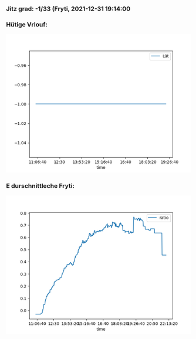 ### Jitz grad: -1/33 (Fryti, 2021-12-31 19:14:00

### Hütige Vrlouf:
![Graph](Today.png)

### E durschnittleche Fryti:
![Graph](Fryti.png)